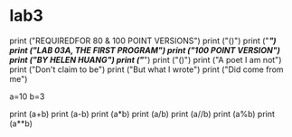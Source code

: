 # lab3
print ("REQUIREDFOR 80 & 100 POINT VERSIONS")
print ("()")
print ("*************************************")
print ("LAB 03A, THE FIRST PROGRAM")
print ("100 POINT VERSION")
print ("BY HELEN HUANG")
print ("*************************************")
print ("()")
print ("A poet I am not")
print ("Don't claim to be")
print ("But what I wrote")
print ("Did come from me")

a=10
b=3

print (a+b)
print (a-b)
print (a*b)
print (a/b)
print (a//b)
print (a%b)
print (a**b)
